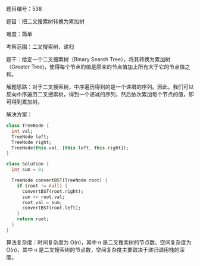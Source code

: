题目编号：538

题目：把二叉搜索树转换为累加树

难度：简单

考察范围：二叉搜索树、递归

题干：给定一个二叉搜索树（Binary Search Tree），将其转换为累加树（Greater Tree)，使得每个节点的值是原来的节点值加上所有大于它的节点值之和。

解题思路：对于二叉搜索树，中序遍历得到的是一个递增的序列。因此，我们可以反向中序遍历二叉搜索树，得到一个递减的序列，然后依次累加每个节点的值，即可得到累加树。

解决方案：

```dart
class TreeNode {
  int val;
  TreeNode left;
  TreeNode right;
  TreeNode(this.val, [this.left, this.right]);
}

class Solution {
  int sum = 0;

  TreeNode convertBST(TreeNode root) {
    if (root != null) {
      convertBST(root.right);
      sum += root.val;
      root.val = sum;
      convertBST(root.left);
    }
    return root;
  }
}
```

算法复杂度：时间复杂度为 O(n)，其中 n 是二叉搜索树的节点数。空间复杂度为 O(n)，其中 n 是二叉搜索树的节点数，空间复杂度主要取决于递归调用栈的深度。